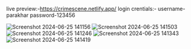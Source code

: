 live preview:-https://crimescene.netlify.app/
login crentials:-
username-parakhar
password-123456


![Screenshot 2024-06-25 141156](https://github.com/Prakhar574/Crime-Scene-website-frontend/assets/114691344/f07d6b21-2502-43cf-a2c4-0beb2ba15e5d)
![Screenshot 2024-06-25 141503](https://github.com/Prakhar574/Crime-Scene-website-frontend/assets/114691344/1164b32d-4b4e-4468-90b4-06b058f81e3a)
![Screenshot 2024-06-25 141246](https://github.com/Prakhar574/Crime-Scene-website-frontend/assets/114691344/b7c5cc18-1921-4f1a-87f4-2371e20cb9ac)
![Screenshot 2024-06-25 141343](https://github.com/Prakhar574/Crime-Scene-website-frontend/assets/114691344/56bb65d5-6a9a-4cbe-a40e-68e0a208c9a6)
![Screenshot 2024-06-25 141419](https://github.com/Prakhar574/Crime-Scene-website-frontend/assets/114691344/adf0b989-3a31-4402-80ea-04ec5f7016ef)
